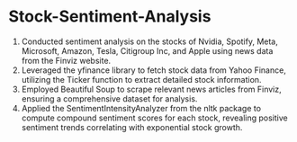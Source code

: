 # Stock-Sentiment-Analysis
1. Conducted sentiment analysis on the stocks of Nvidia, Spotify, Meta, Microsoft, Amazon, Tesla, Citigroup Inc, and Apple using news data from the Finviz website.
2. Leveraged the yfinance library to fetch stock data from Yahoo Finance, utilizing the Ticker function to extract detailed stock information.
3. Employed Beautiful Soup to scrape relevant news articles from Finviz, ensuring a comprehensive dataset for analysis.
4. Applied the SentimentIntensityAnalyzer from the nltk package to compute compound sentiment scores for each stock, revealing positive sentiment trends correlating with exponential stock growth.
